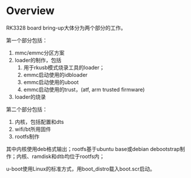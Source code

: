 # Overview

RK3328 board bring-up大体分为两个部分的工作。

第一个部分包括：

1. mmc/emmc分区方案
2. loader的制作，包括
   1. 用于rkusb模式烧录工具的loader；
   2. emmc启动使用的idbloader
   3. emmc启动使用的uboot
   4. emmc启动使用的trust，(atf, arm trusted firmware)
3. loader的烧录

第二个部分包括：

1. 内核，包括配置和dts
2. wifi/bt所用固件
3. rootfs制作

其中内核使用deb格式输出；rootfs基于ubuntu base或debian debootstrap制作；内核、ramdisk和dtb均位于rootfs内；

u-boot使用Linux的标准方式，用boot_distro载入boot.scr启动。

